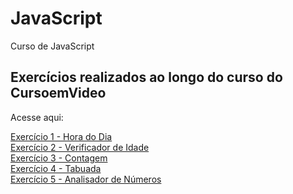 # JavaScript
Curso de JavaScript

<h2>Exercícios realizados ao longo do curso do CursoemVideo</h2>
<p>Acesse aqui:</p>
<a href="https://emersonthiago168.github.io/javascript/curso%20do%20cursoemvideo/exercicios/exercicio1/" target="_blank">Exercício 1 - Hora do Dia</a> <br>
<a href="https://emersonthiago168.github.io/javascript/exercicios/exercicio2/" target="_blank">Exercício 2 - Verificador de Idade</a> <br>
<a href="https://emersonthiago168.github.io/javascript/exercicios/exercicio3/" target="_blank">Exercício 3 - Contagem</a> <br>
<a href="https://emersonthiago168.github.io/javascript/exercicios/exercicio4/" target="_blank">Exercício 4 - Tabuada</a> <br>
<a href="https://emersonthiago168.github.io/javascript/exercicios/exercicio5/" target="_blank">Exercício 5 - Analisador de Números</a>
